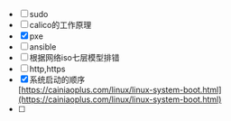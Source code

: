 - [ ] sudo
- [ ] calico的工作原理
- [x] pxe
- [ ] ansible
- [ ] 根据网络iso七层模型排错
- [ ] http,https
- [x] 系统启动的顺序  
[https://cainiaoplus.com/linux/linux-system-boot.html](https://cainiaoplus.com/linux/linux-system-boot.html)
- [ ] 